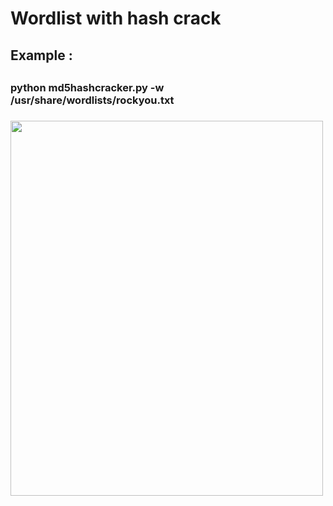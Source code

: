 # Wordlist with hash crack <br>

<h2>Example : <h2>
<h3>
python md5hashcracker.py -w /usr/share/wordlists/rockyou.txt
<h3>
<img src="https://i.ibb.co/vzCC2b8/hash.png" style="width:500px;height:600px;"  >
